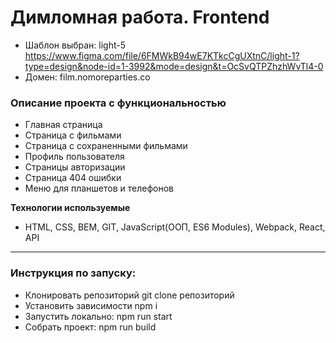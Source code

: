 # Димломная работа. Frontend
* Шаблон выбран: light-5  
https://www.figma.com/file/6FMWkB94wE7KTkcCgUXtnC/light-1?type=design&node-id=1-3992&mode=design&t=OcSvQTPZhzhWvTl4-0
* Домен: film.nomoreparties.co

### Описание проекта с функциональностью
* Главная страница
* Страница с фильмами
* Страница с сохраненными фильмами
* Профиль пользователя
* Страницы авторизации
* Страница 404 ошибки
* Меню для планшетов и телефонов

**Технологии используемые**

* HTML, CSS, BEM, GIT, JavaScript(ООП, ES6 Modules), Webpack, React, API

---

### Инструкция по запуску:
* Клонировать репозиторий git clone репозиторий
* Установить зависимости npm i
* Запустить локально: npm run start
* Собрать проект: npm run build
